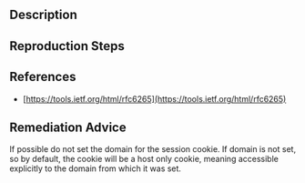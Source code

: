 ## Description


## Reproduction Steps


## References

- [https://tools.ietf.org/html/rfc6265](https://tools.ietf.org/html/rfc6265)


## Remediation Advice

If possible do not set the domain for the session cookie. If domain is not set, so by default, the cookie will be a host only cookie, meaning accessible explicitly to the domain from which it was set.

